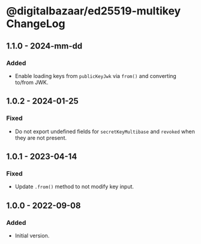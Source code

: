 # @digitalbazaar/ed25519-multikey ChangeLog

## 1.1.0 - 2024-mm-dd

### Added
- Enable loading keys from `publicKeyJwk` via `from()` and converting
  to/from JWK.

## 1.0.2 - 2024-01-25

### Fixed
- Do not export undefined fields for `secretKeyMultibase` and `revoked`
  when they are not present.

## 1.0.1 - 2023-04-14

### Fixed
- Update `.from()` method to not modify key input.

## 1.0.0 - 2022-09-08

### Added
- Initial version.
